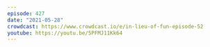 ```yaml
---
episode: 427
date: "2021-05-28"
crowdcast: https://www.crowdcast.io/e/in-lieu-of-fun-episode-52
youtube: https://youtu.be/5PFMJ11Kk64
---
```

